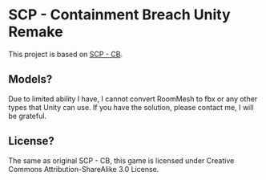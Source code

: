﻿# SCP - Containment Breach Unity RemakeThis project is based on [SCP - CB](https://github.com/Regalis11/scpcb).## Models?Due to limited ability I have, I cannot convert RoomMesh to fbx or any other types that Unity can use. If you have the solution, please contact me, I will be grateful.## License?The same as original SCP - CB, this game is licensed under Creative Commons Attribution-ShareAlike 3.0 License. 